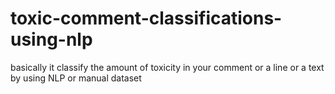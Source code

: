 # toxic-comment-classifications-using-nlp
basically it classify the amount of toxicity in your comment or a line or a text by using NLP or manual dataset
